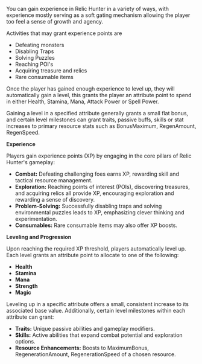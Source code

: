 You can gain experience in Relic Hunter in a variety of ways, with experience mostly serving as a soft gating mechanism allowing the player too feel a sense of growth and agency.

Activities that may grant experience points are
 - Defeating monsters
 - Disabling Traps
 - Solving Puzzles
 - Reaching POI's
 - Acquiring treasure and relics
 - Rare consumable items
   
   


Once the player has gained enough experience to level up, they will automatically gain a level, this grants the player an attribute point to spend in either Health, Stamina, Mana, Attack Power or Spell Power.

Gaining a level in a specified attribute generally grants a small flat bonus, and certain level milestones can grant traits, passive buffs, skills or stat increases to primary resource stats such as BonusMaximum, RegenAmount, RegenSpeed.

**Experience**

Players gain experience points (XP) by engaging in the core pillars of Relic Hunter's gameplay:

- **Combat:** Defeating challenging foes earns XP, rewarding skill and tactical resource management.
- **Exploration:** Reaching points of interest (POIs), discovering treasures, and acquiring relics all provide XP, encouraging exploration and rewarding a sense of discovery.
- **Problem-Solving:** Successfully disabling traps and solving environmental puzzles leads to XP, emphasizing clever thinking and experimentation.
- **Consumables:** Rare consumable items may also offer XP boosts.

**Leveling and Progression**

Upon reaching the required XP threshold, players automatically level up. Each level grants an attribute point to allocate to one of the following:

- **Health**
- **Stamina**
- **Mana**
- **Strength**
- **Magic**

Leveling up in a specific attribute offers a small, consistent increase to its associated base value. Additionally, certain level milestones within each attribute can grant:

- **Traits:** Unique passive abilities and gameplay modifiers.
- **Skills:** Active abilities that expand combat potential and exploration options.
- **Resource Enhancements:** Boosts to MaximumBonus, RegenerationAmount, RegenerationSpeed of a chosen resource.

